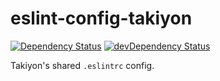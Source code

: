 # eslint-config-takiyon

[![Dependency Status](https://img.shields.io/david/takiyon-org/eslint-config-takiyon.svg?style=flat-square)](https://david-dm.org/takiyon-org/eslint-config-takiyon)
[![devDependency Status](https://david-dm.org/takiyon-org/eslint-config-takiyon/dev-status.svg?style=flat-square)](https://david-dm.org/takiyon-org/eslint-config-takiyon#info=devDependencies)

Takiyon's shared `.eslintrc` config.
